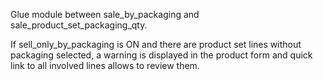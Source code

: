 Glue module between sale_by_packaging and
sale_product_set_packaging_qty.

If sell_only_by_packaging is ON and there are product set lines without
packaging selected, a warning is displayed in the product form and quick
link to all involved lines allows to review them.
